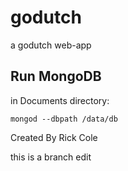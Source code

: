# godutch
a godutch web-app

## Run MongoDB
in Documents directory:

`mongod --dbpath /data/db` 

Created By Rick Cole

this is a branch edit